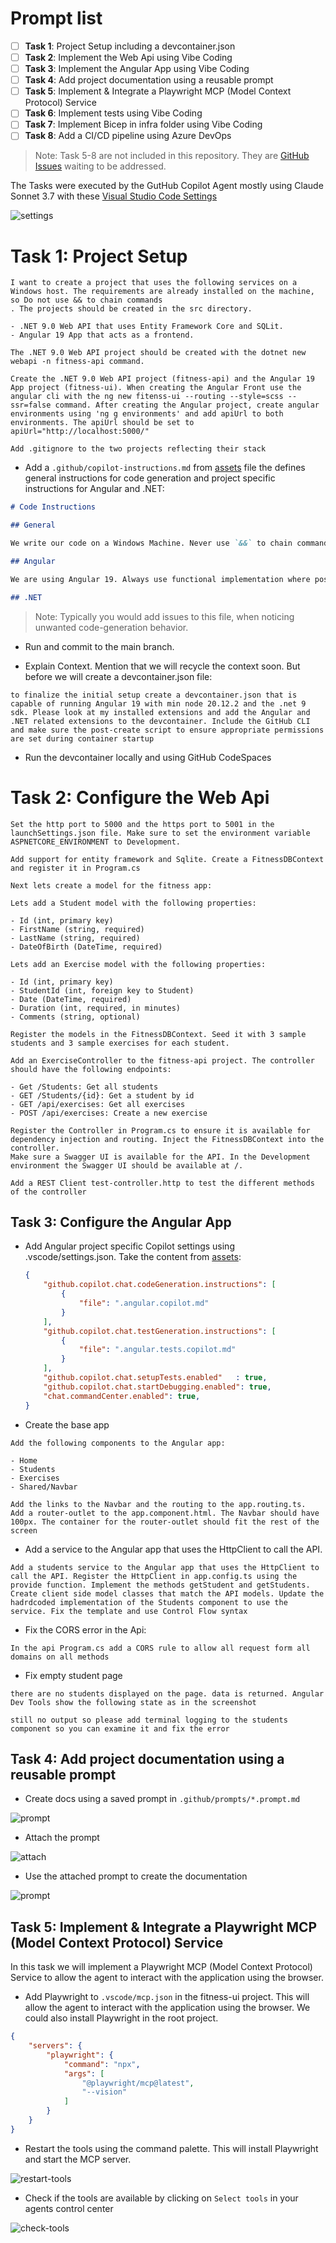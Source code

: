# Prompt list

- [ ] **Task 1**: Project Setup including a devcontainer.json
- [ ] **Task 2**: Implement the Web Api using Vibe Coding
- [ ] **Task 3**: Implement the Angular App using Vibe Coding
- [ ] **Task 4**: Add project documentation using a reusable prompt
- [ ] **Task 5**: Implement & Integrate a Playwright MCP (Model Context Protocol) Service
- [ ] **Task 6**: Implement tests using Vibe Coding
- [ ] **Task 7**: Implement Bicep in infra folder using Vibe Coding
- [ ] **Task 8**: Add a CI/CD pipeline using Azure DevOps

> Note: Task 5-8 are not included in this repository. They are [GitHub Issues](https://github.com/alexander-kastil/copilot-skills-fest/issues) waiting to be addressed.

The Tasks were executed by the GutHub Copilot Agent mostly using Claude Sonnet 3.7 with these [Visual Studio Code Settings](/prompts/assets/general/settings.json)

![settings](./images/agent.jpg)

# Task 1: Project Setup

```prompt
I want to create a project that uses the following services on a Windows host. The requirements are already installed on the machine, so Do not use && to chain commands
. The projects should be created in the src directory.

- .NET 9.0 Web API that uses Entity Framework Core and SQLit.
- Angular 19 App that acts as a frontend.

The .NET 9.0 Web API project should be created with the dotnet new webapi -n fitness-api command.

Create the .NET 9.0 Web API project (fitness-api) and the Angular 19 App project (fitness-ui). When creating the Angular Front use the angular cli with the ng new fitenss-ui --routing --style=scss --ssr=false command. After creating the Angular project, create angular environments using 'ng g environments' and add apiUrl to both environments. The apiUrl should be set to apiUrl="http://localhost:5000/"
```

```prompt
Add .gitignore to the two projects reflecting their stack
```

- Add a `.github/copilot-instructions.md` from [assets](/prompts/assets/general/) file the defines general instructions for code generation and project specific instructions for Angular and .NET:

```markdown
# Code Instructions

## General

We write our code on a Windows Machine. Never use `&&` to chain commands. Always use separate commands.

## Angular

We are using Angular 19. Always use functional implementation where possible

## .NET

```

> Note: Typically you would add issues to this file, when noticing unwanted code-generation behavior.

- Run and commit to the main branch.

- Explain Context. Mention that we will recycle the context soon. But before we will create a devcontainer.json file:

```prompt
to finalize the initial setup create a devcontainer.json that is capable of running Angular 19 with min node 20.12.2 and the .net 9 sdk. Please look at my installed extensions and add the Angular and .NET related extensions to the devcontainer. Include the GitHub CLI and make sure the post-create script to ensure appropriate permissions are set during container startup
```

- Run the devcontainer locally and using GitHub CodeSpaces

# Task 2: Configure the Web Api

```prompt
Set the http port to 5000 and the https port to 5001 in the launchSettings.json file. Make sure to set the environment variable ASPNETCORE_ENVIRONMENT to Development.
```

```prompt
Add support for entity framework and Sqlite. Create a FitnessDBContext and register it in Program.cs
```

```prompt
Next lets create a model for the fitness app:

Lets add a Student model with the following properties:

- Id (int, primary key)
- FirstName (string, required)
- LastName (string, required)
- DateOfBirth (DateTime, required)

Lets add an Exercise model with the following properties:

- Id (int, primary key)
- StudentId (int, foreign key to Student)
- Date (DateTime, required)
- Duration (int, required, in minutes)
- Comments (string, optional)

Register the models in the FitnessDBContext. Seed it with 3 sample students and 3 sample exercises for each student.
```

```prompt
Add an ExerciseController to the fitness-api project. The controller should have the following endpoints:

- Get /Students: Get all students
- GET /Students/{id}: Get a student by id
- GET /api/exercises: Get all exercises
- POST /api/exercises: Create a new exercise

Register the Controller in Program.cs to ensure it is available for dependency injection and routing. Inject the FitnessDBContext into the controller.
Make sure a Swagger UI is available for the API. In the Development environment the Swagger UI should be available at /.
```

```prompt
Add a REST Client test-controller.http to test the different methods of the controller
```

## Task 3: Configure the Angular App

- Add Angular project specific Copilot settings using .vscode/settings.json. Take the content from [assets](/prompts/assets/angular/):

  ```json
  {
      "github.copilot.chat.codeGeneration.instructions": [
          {
              "file": ".angular.copilot.md"
          }
      ],
      "github.copilot.chat.testGeneration.instructions": [
          {
              "file": ".angular.tests.copilot.md"
          }
      ],
      "github.copilot.chat.setupTests.enabled"   : true,
      "github.copilot.chat.startDebugging.enabled": true,
      "chat.commandCenter.enabled": true,
  }
  ```

- Create the base app

```prompt
Add the following components to the Angular app:

- Home
- Students
- Exercises
- Shared/Navbar

Add the links to the Navbar and the routing to the app.routing.ts.
Add a router-outlet to the app.component.html. The Navbar should have 100px. The container for the router-outlet should fit the rest of the screen
```

- Add a service to the Angular app that uses the HttpClient to call the API.

```prompt
Add a students service to the Angular app that uses the HttpClient to call the API. Register the HttpClient in app.config.ts using the provide function. Implement the methods getStudent and getStudents. Create client side model classes that match the API models. Update the hadrdcoded implementation of the Students component to use the service. Fix the template and use Control Flow syntax
```

- Fix the CORS error in the Api:

```prompt
In the api Program.cs add a CORS rule to allow all request form all domains on all methods
```

- Fix empty student page

```
there are no students displayed on the page. data is returned. Angular Dev Tools show the following state as in the screenshot
```

```
still no output so please add terminal logging to the students component so you can examine it and fix the error
```

## Task 4: Add project documentation using a reusable prompt

- Create docs using a saved prompt in `.github/prompts/*.prompt.md`

![prompt](./images/docs.jpg)

- Attach the prompt

![attach](./images/attach.jpg)

- Use the attached prompt to create the documentation

![prompt](./images/use-prompt.jpg)

## Task 5: Implement & Integrate a Playwright MCP (Model Context Protocol) Service

In this task we will implement a Playwright MCP (Model Context Protocol) Service to allow the agent to interact with the application using the browser.

- Add Playwright to `.vscode/mcp.json` in the fitness-ui project. This will allow the agent to interact with the application using the browser. We could also install Playwright in the root project.

```json
{
    "servers": {
        "playwright": {
            "command": "npx",
            "args": [
                "@playwright/mcp@latest",
                "--vision"
            ]
        }
    }
}
```

- Restart the tools using the command palette. This will install Playwright and start the MCP server.

![restart-tools](./images/restart-tools.jpg)

- Check if the tools are available by clicking on `Select tools` in your agents control center

![check-tools](./images/check-tools.jpg)
